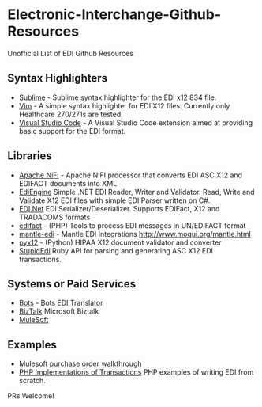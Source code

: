 # Electronic-Interchange-Github-Resources
Unofficial List of EDI Github Resources

## Syntax Highlighters

- [Sublime](https://github.com/michaelachrisco/sublime-834-syntax) - Sublime syntax highlighter for the EDI x12 834 file.
- [Vim](https://github.com/vim-scripts/x12-syntax) - A simple syntax highlighter for EDI X12 files. Currently only Healthcare 270/271s are tested.
- [Visual Studio Code](https://github.com/Silvenga/vscode-edi-x12-support) - A Visual Studio Code extension aimed at providing basic support for the EDI format.

## Libraries
- [Apache NiFi](https://github.com/mrcsparker/nifi-edireader-bundle) - Apache NIFI processor that converts EDI ASC X12 and EDIFACT documents into XML
- [EdiEngine](https://github.com/olmelabs/EdiEngine) Simple .NET EDI Reader, Writer and Validator. Read, Write and Validate X12 EDI files with simple EDI Parser written on C#. 
- [EDI.Net](https://github.com/indice-co/EDI.Net) EDI Serializer/Deserializer. Supports EDIFact, X12 and TRADACOMS formats
- [edifact](https://github.com/php-edifact/edifact) - (PHP) Tools to process EDI messages in UN/EDIFACT format
- [mantle-edi](https://github.com/moqui/mantle-edi) - Mantle EDI Integrations http://www.moqui.org/mantle.html
- [pyx12](https://github.com/azoner/pyx12) - (Python) HIPAA X12 document validator and converter
- [StupidEdi](https://github.com/irobayna/stupidedi) Ruby API for parsing and generating ASC X12 EDI transactions.

## Systems or Paid Services
- [Bots](https://github.com/bots-edi/bots) - Bots EDI Translator
- [BizTalk](https://github.com/MicrosoftDocs/biztalk-docs) Microsoft Biztalk 
- [MuleSoft](https://github.com/mulesoft/mulesoft-docs)

## Examples
- [Mulesoft purchase order walkthrough](https://github.com/mulesoft/mulesoft-docs/blob/master/anypoint-b2b/v/latest/ftps-and-edi-x12-purchase-order-walkthrough.adoc)
- [PHP Implementations of Transactions](https://github.com/stephenmccready/X12) PHP examples of writing EDI from scratch.


PRs Welcome!

